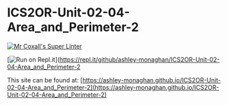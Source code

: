 # ICS2OR-Unit-02-04-Area_and_Perimeter-2

[![Mr Coxall's Super Linter](https://github.com/ashley-monaghan/ICS2OR-Unit-02-04-Area_and_Perimeter-2/workflows/Mr%20Coxall's%20Super%20Linter/badge.svg)](https://github.com/ashley-monaghan/ICS2OR-Unit-02-04-Area_and_Perimeter-2/actions/)

[![Run on Repl.it](https://repl.it/badge/github/ashley-monaghan/ICS2OR-Unit-02-04-Area_and_Perimeter-2)](https://repl.it/github/ashley-monaghan/ICS2OR-Unit-02-04-Area_and_Perimeter-2

This site can be found at: [https://ashley-monaghan.github.io/ICS2OR-Unit-02-04-Area_and_Perimeter-2](https://ashley-monaghan.github.io/ICS2OR-Unit-02-04-Area_and_Perimeter-2)
